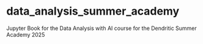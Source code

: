 # data_analysis_summer_academy
Jupyter Book for the Data Analysis with AI course for the Dendritic Summer Academy 2025
